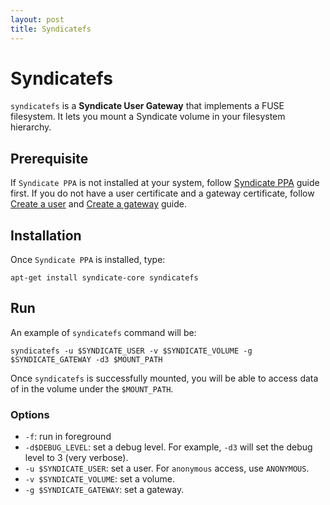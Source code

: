```yaml
---
layout: post
title: Syndicatefs
---
```


Syndicatefs
===========

`syndicatefs` is a **Syndicate User Gateway** that implements a FUSE filesystem. 
It lets you mount a Syndicate volume in your filesystem hierarchy.


## Prerequisite
If `Syndicate PPA` is not installed at your system, follow [Syndicate PPA](../000_setup_syndicate_ppa/) guide 
first.
If you do not have a user certificate and a gateway certificate, follow [Create a user](#) and [Create a gateway](#) guide.


## Installation
Once `Syndicate PPA` is installed, type:
```
apt-get install syndicate-core syndicatefs
```


## Run

An example of `syndicatefs` command will be:
```
syndicatefs -u $SYNDICATE_USER -v $SYNDICATE_VOLUME -g $SYNDICATE_GATEWAY -d3 $MOUNT_PATH
```

Once `syndicatefs` is successfully mounted, you will be able to access data of 
in the volume under the `$MOUNT_PATH`.


### Options

* `-f`: run in foreground
* `-d$DEBUG_LEVEL`: set a debug level. For example, `-d3` will set the debug
level to 3 (very verbose).
* `-u $SYNDICATE_USER`: set a user. For `anonymous` access, use `ANONYMOUS`.
* `-v $SYNDICATE_VOLUME`: set a volume.
* `-g $SYNDICATE_GATEWAY`: set a gateway.
